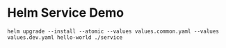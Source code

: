 # Helm Service Demo

```shell
helm upgrade --install --atomic --values values.common.yaml --values values.dev.yaml hello-world ./service
```
